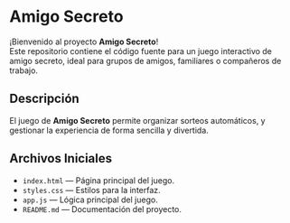 # Amigo Secreto

¡Bienvenido al proyecto **Amigo Secreto**!  
Este repositorio contiene el código fuente para un juego interactivo de amigo secreto, ideal para grupos de amigos, familiares o compañeros de trabajo.

## Descripción

El juego de **Amigo Secreto** permite organizar sorteos automáticos, y gestionar la experiencia de forma sencilla y divertida.

## Archivos Iniciales

- `index.html` — Página principal del juego.
- `styles.css` — Estilos para la interfaz.
- `app.js` — Lógica principal del juego.
- `README.md` — Documentación del proyecto.

